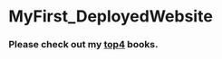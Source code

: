 # MyFirst_DeployedWebsite

### Please check out my [top4](https://main--super-chimera-4f879c.netlify.app/) books.
